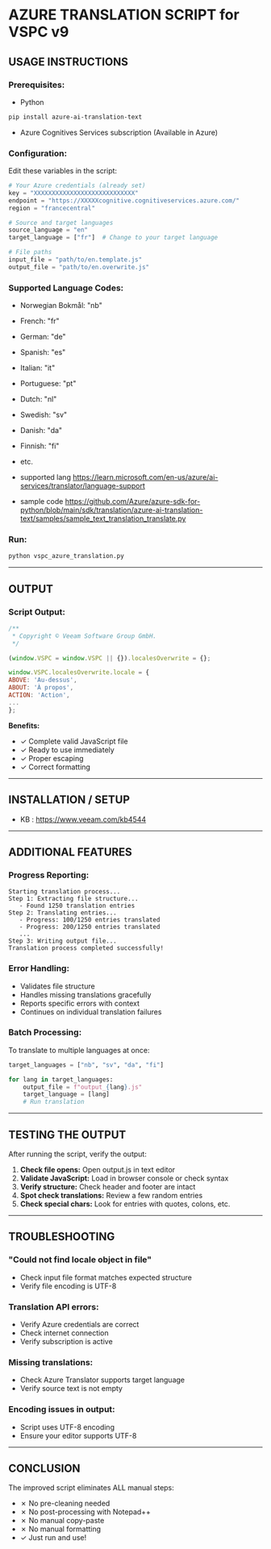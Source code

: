 # AZURE TRANSLATION SCRIPT for VSPC v9

## USAGE INSTRUCTIONS

### Prerequisites:
- Python
```bash
pip install azure-ai-translation-text
```
- Azure Cognitives Services subscription (Available in Azure)

### Configuration:
Edit these variables in the script:
```python
# Your Azure credentials (already set)
key = "XXXXXXXXXXXXXXXXXXXXXXXXXXXX"
endpoint = "https://XXXXXcognitive.cognitiveservices.azure.com/"
region = "francecentral"

# Source and target languages
source_language = "en"
target_language = ["fr"]  # Change to your target language

# File paths
input_file = "path/to/en.template.js"
output_file = "path/to/en.overwrite.js"
```

### Supported Language Codes:
- Norwegian Bokmål: "nb"
- French: "fr"
- German: "de"
- Spanish: "es"
- Italian: "it"
- Portuguese: "pt"
- Dutch: "nl"
- Swedish: "sv"
- Danish: "da"
- Finnish: "fi"
- etc.

- supported lang https://learn.microsoft.com/en-us/azure/ai-services/translator/language-support

- sample code https://github.com/Azure/azure-sdk-for-python/blob/main/sdk/translation/azure-ai-translation-text/samples/sample_text_translation_translate.py

### Run:
```bash
python vspc_azure_translation.py
```

---

## OUTPUT 
###  Script Output:
```javascript
/**
 * Copyright © Veeam Software Group GmbH.
 */

(window.VSPC = window.VSPC || {}).localesOverwrite = {};

window.VSPC.localesOverwrite.locale = {
ABOVE: 'Au-dessus',
ABOUT: 'À propos',
ACTION: 'Action',
...
};
```
**Benefits:**
- ✓ Complete valid JavaScript file
- ✓ Ready to use immediately
- ✓ Proper escaping
- ✓ Correct formatting

---

## INSTALLATION / SETUP
-  KB : https://www.veeam.com/kb4544

---

## ADDITIONAL FEATURES

### Progress Reporting:
```
Starting translation process...
Step 1: Extracting file structure...
   - Found 1250 translation entries
Step 2: Translating entries...
   - Progress: 100/1250 entries translated
   - Progress: 200/1250 entries translated
   ...
Step 3: Writing output file...
Translation process completed successfully!
```

### Error Handling:
- Validates file structure
- Handles missing translations gracefully
- Reports specific errors with context
- Continues on individual translation failures

### Batch Processing:
To translate to multiple languages at once:
```python
target_languages = ["nb", "sv", "da", "fi"]

for lang in target_languages:
    output_file = f"output_{lang}.js"
    target_language = [lang]
    # Run translation
```

---

## TESTING THE OUTPUT

After running the script, verify the output:

1. **Check file opens:** Open output.js in text editor
2. **Validate JavaScript:** Load in browser console or check syntax
3. **Verify structure:** Check header and footer are intact
4. **Spot check translations:** Review a few random entries
5. **Check special chars:** Look for entries with quotes, colons, etc.

---

## TROUBLESHOOTING

### "Could not find locale object in file"
- Check input file format matches expected structure
- Verify file encoding is UTF-8

### Translation API errors:
- Verify Azure credentials are correct
- Check internet connection
- Verify subscription is active

### Missing translations:
- Check Azure Translator supports target language
- Verify source text is not empty

### Encoding issues in output:
- Script uses UTF-8 encoding
- Ensure your editor supports UTF-8

---

## CONCLUSION

The improved script eliminates ALL manual steps:
- ✗ No pre-cleaning needed
- ✗ No post-processing with Notepad++
- ✗ No manual copy-paste
- ✗ No manual formatting
- ✓ Just run and use!

